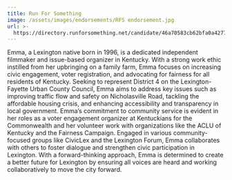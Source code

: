 ```yaml
---
title: Run For Something
image: /assets/images/endorsements/RFS endorsement.jpg
url: >-
  https://directory.runforsomething.net/candidate/46a70583cb62bfa0a4277042b1112e4e/curtis-emma/
---
```


Emma, a Lexington native born in 1996, is a dedicated independent filmmaker and issue-based organizer in Kentucky. With a strong work ethic instilled from her upbringing on a family farm, Emma focuses on increasing civic engagement, voter registration, and advocating for fairness for all residents of Kentucky. Seeking to represent District 4 on the Lexington-Fayette Urban County Council, Emma aims to address key issues such as improving traffic flow and safety on Nicholasville Road, tackling the affordable housing crisis, and enhancing accessibility and transparency in local government. Emma’s commitment to community service is evident in her roles as a voter engagement organizer at Kentuckians for the Commonwealth and her volunteer work with organizations like the ACLU of Kentucky and the Fairness Campaign. Engaged in various community-focused groups like CivicLex and the Lexington Forum, Emma collaborates with others to foster dialogue and strengthen civic participation in Lexington. With a forward-thinking approach, Emma is determined to create a better future for Lexington by ensuring all voices are heard and working collaboratively to move the city forward.
